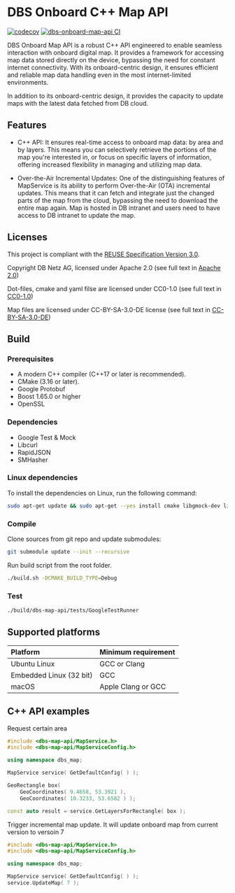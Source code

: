 <!--
 ~ SPDX-FileCopyrightText: Copyright DB Netz AG
 ~ SPDX-License-Identifier: CC0-1.0
 -->

# DBS Onboard C++ Map API

[![codecov](https://codecov.io/github/DSD-DBS/dbs-onboard-map-api/branch/main/graph/badge.svg?token=fefCH21TRD)](https://codecov.io/github/DSD-DBS/dbs-onboard-map-api)
[![dbs-onboard-map-api CI](https://github.com/DSD-DBS/dbs-onboard-map-api/actions/workflows/ci.yml/badge.svg)](https://github.com/DSD-DBS/dbs-onboard-map-api/actions/workflows/ci.yml)
<!-- [![REUSE status](https://api.reuse.software/badge/github.com/DSD-DBS/dbs-onboard-map-api)](https://api.reuse.software/info/github.com/DSD-DBS/dbs-onboard-map-api) -->

DBS Onboard Map API is a robust C++ API engineered to enable seamless interaction with onboard digital map. It provides a framework for accessing map data stored directly on the device, bypassing the need for constant internet connectivity. With its onboard-centric design, it ensures efficient and reliable map data handling even in the most internet-limited environments.

In addition to its onboard-centric design, it provides the capacity to update maps with the latest data fetched from DB cloud.

## Features
* C++ API: It ensures real-time access to onboard map data: by area and by layers. This means you can selectively retrieve the portions of the map you're interested in, or focus on specific layers of information, offering increased flexibility in managing and utilizing map data.

* Over-the-Air Incremental Updates: One of the distinguishing features of MapService is its ability to perform Over-the-Air (OTA) incremental updates. This means that it can fetch and integrate just the changed parts of the map from the cloud, bypassing the need to download the entire map again. Map is hosted in DB intranet and users need to have access to DB intranet to update the map.

## Licenses
This project is compliant with the <a href="https://git.fsfe.org/reuse/docs/src/commit/d173a27231a36e1a2a3af07421f5e557ae0fec46/spec.md" target="_blank">REUSE Specification Version 3.0</a>.

Copyright DB Netz AG, licensed under Apache 2.0 (see full text in <a href="https://github.com/DSD-DBS/dbs-onboard-map-api/blob/main/LICENSE" target="_blank"> Apache 2.0</a>)

Dot-files, cmake and yaml filse are licensed under CC0-1.0 (see full text in
 <a href="https://github.com/DSD-DBS/dbs-onboard-map-api/blob/main/LICENSES/CC0-1.0.txt" target="_blank">CC0-1.0</a>)

 Map files are licensed under CC-BY-SA-3.0-DE license (see full text in  <a href="https://github.com/DSD-DBS/dbs-onboard-map-api/blob/main/LICENSES/CC-BY-SA-3.0-DE.txt" target="_blank">CC-BY-SA-3.0-DE</a>)

## Build

### Prerequisites
* A modern C++ compiler (C++17 or later is recommended).
* CMake (3.16 or later).
* Google Protobuf
* Boost 1.65.0 or higher
* OpenSSL

### Dependencies
* Google Test & Mock
* Libcurl
* RapidJSON
* SMHasher

### Linux dependencies
To install the dependencies on Linux, run the following command:
```bash
sudo apt-get update && sudo apt-get --yes install cmake libgmock-dev libgtest-dev rapidjson-dev libcurl4-openssl-dev protobuf-compiler libprotobuf-dev libboost-all-dev -y --no-install-recommends --fix-missing
```

### Compile
Clone sources from git repo and update submodules:
```bash
git submodule update --init --recursive
```

Run build script from the root folder.
```bash
./build.sh -DCMAKE_BUILD_TYPE=Debug
```

### Test
```bash
./build/dbs-map-api/tests/GoogleTestRunner
```
## Supported platforms
| Platform                   | Minimum requirement     |
| :------------------------- | :---------------------- |
| Ubuntu Linux               | GCC or Clang            |
| Embedded Linux (32 bit)    | GCC                     |
| macOS                      | Apple Clang or GCC      |

## C++ API examples
Request certain area

```cpp
#include <dbs-map-api/MapService.h>
#include <dbs-map-api/MapServiceConfig.h>

using namespace dbs_map;

MapService service( GetDefaultConfig( ) );

GeoRectangle box(
    GeoCoordinates( 9.4658, 53.3921 ),
    GeoCoordinates( 10.3233, 53.6582 ) );

const auto result = service.GetLayersForRectangle( box );
```

Trigger incremental map update. It will update onboard map from current version to versoin 7

```cpp
#include <dbs-map-api/MapService.h>
#include <dbs-map-api/MapServiceConfig.h>

using namespace dbs_map;

MapService service( GetDefaultConfig( ) );
service.UpdateMap( 7 );
```
